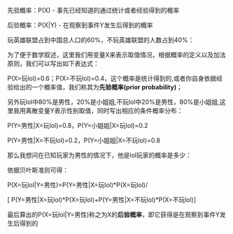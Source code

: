 先验概率：P(X) - 事先已经知道的通过统计或者经验得到的概率

后验概率：P(X|Y) - 在观察到事件Y发生后得到的概率



玩英雄联盟占到中国总人口的60%，不玩英雄联盟的人数占到40%：

为了便于数学叙述，这里我们用变量X来表示取值情况，根据概率的定义以及加法原则，我们可以写出如下表达式：

P(X=玩lol)=0.6；P(X=不玩lol)=0.4，这个概率是统计得到的,或者你自身依据经验给出的一个概率值，我们称其为**先验概率(prior probability)**；

另外玩lol中80%是男性，20%是小姐姐,不玩lol中20%是男性，80%是小姐姐,这里我用离散变量Y表示性别取值，同时写出相应的条件概率分布：



P(Y=男性|X=玩lol)=0.8，P(Y=小姐姐|X=玩lol)=0.2

P(Y=男性|X=不玩lol)=0.2，P(Y=小姐姐|X=不玩lol)=0.8

那么我想问在已知玩家为男性的情况下，他是lol玩家的概率是多少：

依据贝叶斯准则可得：

P(X=玩lol|Y=男性)=P(Y=男性|X=玩lol)*P(X=玩lol)/

[ P(Y=男性|X=玩lol)*P(X=玩lol)+P(Y=男性|X=不玩lol)*P(X=不玩lol)]



最后算出的P(X=玩lol|Y=男性)称之为X的**后验概率**，即它获得是在观察到事件Y发生后得到的

